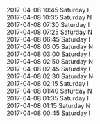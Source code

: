 2017-04-08 10:45 Saturday  I  
2017-04-08 10:35 Saturday  N  
2017-04-08 07:30 Saturday  I  
2017-04-08 07:25 Saturday  N  
2017-04-08 06:45 Saturday  I  
2017-04-08 03:05 Saturday  N  
2017-04-08 03:00 Saturday  I  
2017-04-08 02:50 Saturday  N  
2017-04-08 02:45 Saturday  I  
2017-04-08 02:30 Saturday  N  
2017-04-08 02:15 Saturday  I  
2017-04-08 01:40 Saturday  N  
2017-04-08 01:35 Saturday  I  
2017-04-08 01:15 Saturday  N  
2017-04-08 00:45 Saturday  I  

